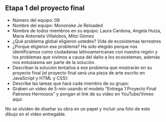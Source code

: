 ## Etapa 1 del proyecto final

- Número del equipo: 08
- Nombre del equipo: Mononoke Je Reloaded
- Nombre de todos miembros en su equipo: Laura Cardona, Angela Huiza, María Antonieta Villalobos, Mitzi Gómez
- ¿Qué problema global eligieron ustedes? Vida de ecosistemas terrestres
- ¿Porque eligieron ese problema? Ha sido elegido porque nos identificamos como ciudadanas latinoamericanas con nuestra región y los problemas que vivimos a causa del daño a los ecosistemas, además nos entusiasma ser parte de la solución.
- Describan la solución tentativa a ese problema que mostrarán en su proyecto final (el proyecto final será una pieza de arte escrito en JavaScript y HTML y CSS):
- Describe las tareas que hará cada miembro de su grupo:
- Graben un video de 5-min usando el modelo “Entrega 1 Proyecto Final Patrones Hermosos” y pongan el link de su vídeo en YouTube/Vimeo aquí:

No se olviden de diseñar su obra en un papel y incluir una foto de este dibujo en el vídeo entregable.
